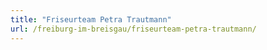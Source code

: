 ```yaml
---
title: "Friseurteam Petra Trautmann"
url: /freiburg-im-breisgau/friseurteam-petra-trautmann/
---
```


